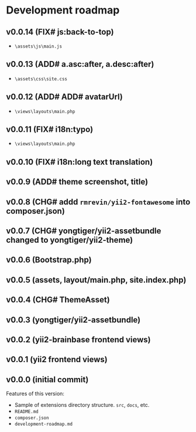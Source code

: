 # Development roadmap

## v0.0.14 (FIX# js:back-to-top)

* `\assets\js\main.js`


## v0.0.13 (ADD# a.asc:after, a.desc:after)

* `\assets\css\site.css`


## v0.0.12 (ADD# ADD# avatarUrl)

* `\views\layouts\main.php`


## v0.0.11 (FIX# i18n:typo)

* `\views\layouts\main.php`


## v0.0.10 (FIX# i18n:long text translation)


## v0.0.9 (ADD# theme screenshot, title)


## v0.0.8 (CHG# addd `rmrevin/yii2-fontawesome` into composer.json)


## v0.0.7 (CHG# yongtiger/yii2-assetbundle changed to yongtiger/yii2-theme)


## v0.0.6 (Bootstrap.php)


## v0.0.5 (assets, layout/main.php, site.index.php)


## v0.0.4 (CHG# ThemeAsset)


## v0.0.3 (yongtiger/yii2-assetbundle)


## v0.0.2 (yii2-brainbase frontend views)


## v0.0.1 (yii2 frontend views)


## v0.0.0 (initial commit)

Features of this version:

* Sample of extensions directory structure. `src`, `docs`, etc.
* `README.md`
* `composer.json`
* `development-roadmap.md`
